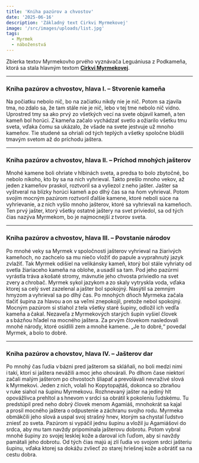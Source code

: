 ```yaml
---
title: 'Kniha pazúrov a chvostov'
date: '2025-06-16'
description: 'Základný text Cirkvi Myrmekovej'
image: '/src/images/uploads/list.jpg'
tags:
  - Myrmek
  - náboženstvá
---
```


Zbierka textov Myrmekovho prvého vyznávača Leguániusa z Podkameňa, ktorá sa stala hlavným textom  [**Cirkvi Myrmekovej**](/articles/Cirkev-Myrmekova.md).

***

### Kniha pazúrov a chvostov, hlava I. – Stvorenie kameňa 

Na počiatku nebolo nič, bo na začiatku nikdy nie je nič. Potom sa zjavila tma, no zdalo sa, že tam stále nie je nič, lebo v tej tme nebolo nič vidno. Uprostred tmy sa ako prvý zo všetkých vecí na svete objavil kameň, a ten kameň bol horúci. Z kameňa začalo vychádzať svetlo a ožiarilo všetku tmu sveta, vďaka čomu sa ukázalo, že všade na svete jestvuje už mnoho kameňov. Tie studené sa ohriali od tých teplých a všetky spoločne blúdili tmavým svetom až do príchodu jaštera.

***

### Kniha pazúrov a chvostov, hlava II. – Príchod mnohých jašterov 

Mnohé kamene boli ohriate v hlbinách sveta, a predsa to bolo zbytočné, bo nebolo nikoho, kto by sa na nich vyhrieval. Takto prešlo mnoho vekov, až jeden z kameňov praskol, roztvoril sa a vyliezol z neho jašter. Jašter sa vyštveral na blízky horúci kameň a po dlhý čas sa na ňom vyhrieval. Potom svojím mocným pazúrom roztvoril ďalšie kamene, ktoré neboli súce na vyhrievanie, a z nich vyšlo mnoho jašterov, ktoré sa vyhrievali na kameňoch. Ten prvý jašter, ktorý všetky ostatné jaštery na svet priviedol, sa od tých čias nazýva Myrmekom, bo je najmocnejší z tvorov sveta.   

***

### Kniha pazúrov a chvostov, hlava III. – Povstanie národov 

Po mnohé veky sa Myrmek v spoločnosti jašterov vyhrieval na žiarivých kameňoch, no zachcelo sa mu niečo vložiť do papule a vyprahnutý jazyk zvlažiť. Tak Myrmek odišiel na velikánsky kameň, ktorý bol stále vyhriaty od svetla žiariaceho kameňa na oblohe, a usadil sa tam. Pod jeho pazúrmi vyrástla tráva a košaté stromy, mávnutie jeho chvosta priviedlo na svet zvery a chrobač. Myrmek sykol jazykom a zo skaly vytryskla voda, vďaka ktorej sa celý svet zazelenal a jašter bol spokojný. Nasýtil sa zemným hmyzom a vyhrieval sa po dlhý čas. Po mnohých dňoch Myrmeka začala tlačiť šupina za hlavou a on sa veľmi znepokojil, pretože nebol spokojný. Mocným pazúrom si stiahol z tela všetky staré šupiny, odložil ich vedľa kameňa a čakal. Nezaveľa z Myrmekových starých šupín vyšiel človek a s bázňou hľadel na mocného jaštera. Za prvým človekom nasledovali mnohé národy, ktoré osídlili zem a mnohé kamene. „Je to dobré,“ povedal Myrmek, a bolo to dobré.

***

### Kniha pazúrov a chovstov, hlava IV. – Jašterov dar 

Po mnohý čas ľudia v bázni pred jašterom sa skláňali, no boli medzi nimi i takí, ktorí si jaštera nevážili a moc jeho ohovárali. Po dlhom čase niektorí začali malým jašterom po chvostoch šliapať a prevolávali nevraživé slová k Myrmekovi. Jeden z nich, volali ho Kopytopajtáš, dokonca so zbraňou v ruke siahol na šupinu Myrmekovu. Rozhnevaný jašter na jediný hlt opovážlivca prehltol a s hnevom v srdci sa obrátil k pokoleniu ľudskému. Tu predstúpil pred neho dobrý človek menom Agamiáš, mnohokrát sa kajal a prosil mocného jaštera o odpustenie a záchranu svojho rodu. Myrmeka obmäkčili jeho slová a uspal svoj strašný hnev, ktorým sa chystal ľudstvo zniesť zo sveta. Pazúrom si vypáčil jednu šupinu a vložil ju Agamiášovi do srdca, aby mu tam navždy pripomínala jašterovu dobrotu. Potom vybral mnohé šupiny zo svojej lesklej kože a daroval ich ľuďom, aby si navždy pamätali jeho dobrotu. Od tých čias majú aj zlí ľudia vo svojom srdci jašteriu šupinu, vďaka ktorej sa dokážu zvliecť zo starej hriešnej kože a obrátiť sa na cestu dobra.